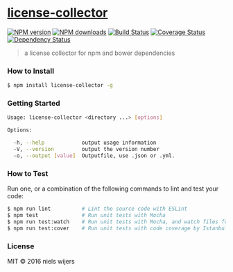 # [license-collector](https://github.com/nielswijers/license-collector)

[![NPM version](http://img.shields.io/npm/v/license-collector.svg?style=flat-square)](https://www.npmjs.com/package/license-collector)
[![NPM downloads](http://img.shields.io/npm/dm/license-collector.svg?style=flat-square)](https://www.npmjs.com/package/license-collector)
[![Build Status](http://img.shields.io/travis/nielswijers/license-collector/master.svg?style=flat-square)](https://travis-ci.org/nielswijers/license-collector)
[![Coverage Status](https://img.shields.io/coveralls/nielswijers/license-collector.svg?style=flat-square)](https://coveralls.io/nielswijers/license-collector)
[![Dependency Status](http://img.shields.io/david/nielswijers/license-collector.svg?style=flat-square)](https://david-dm.org/nielswijers/license-collector)

> a license collector for npm and bower dependencies

### How to Install

```sh
$ npm install license-collector -g
```

### Getting Started

```sh
Usage: license-collector <directory ...> [options]

Options:

  -h, --help            output usage information
  -V, --version         output the version number
  -o, --output [value]  Outputfile, use .json or .yml.
```

### How to Test

Run one, or a combination of the following commands to lint and test your code:

```sh
$ npm run lint          # Lint the source code with ESLint
$ npm test              # Run unit tests with Mocha
$ npm run test:watch    # Run unit tests with Mocha, and watch files for changes
$ npm run test:cover    # Run unit tests with code coverage by Istanbul
```

### License

MIT © 2016 niels wijers
